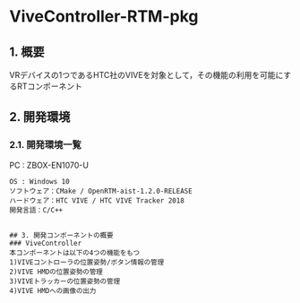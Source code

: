 # ViveController-RTM-pkg

## 1. 概要
VRデバイスの1つであるHTC社のVIVEを対象として，その機能の利用を可能にするRTコンポーネント

## 2. 開発環境
### 2.1. 開発環境一覧
PC : ZBOX-EN1070-U
```
OS : Windows 10
ソフトウェア：CMake / OpenRTM-aist-1.2.0-RELEASE
ハードウェア：HTC VIVE / HTC VIVE Tracker 2018
開発言語：C/C++


## 3. 開発コンポーネントの概要
### ViveController
本コンポーネントは以下の4つの機能をもつ
1)VIVEコントローラの位置姿勢/ボタン情報の管理
2)VIVE HMDの位置姿勢の管理
3)VIVEトラッカーの位置姿勢の管理
4)VIVE HMDへの画像の出力
